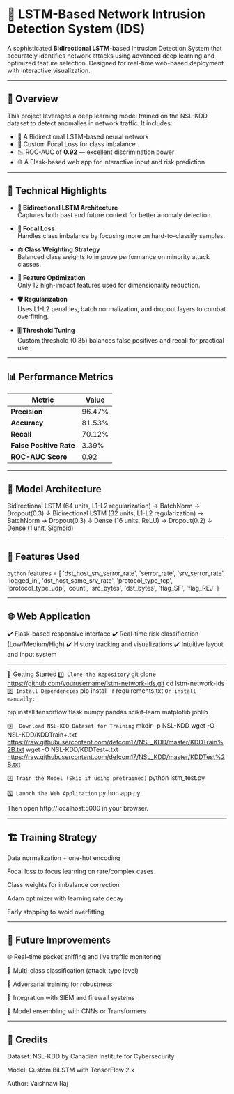 # 🚨 LSTM-Based Network Intrusion Detection System (IDS)

A sophisticated **Bidirectional LSTM**-based Intrusion Detection System that accurately identifies network attacks using advanced deep learning and optimized feature selection. Designed for real-time web-based deployment with interactive visualization.

---

## 📌 Overview

This project leverages a deep learning model trained on the NSL-KDD dataset to detect anomalies in network traffic. It includes:
- 🧠 A Bidirectional LSTM-based neural network
- 🧪 Custom Focal Loss for class imbalance
- 📉 ROC-AUC of **0.92** — excellent discrimination power
- 🌐 A Flask-based web app for interactive input and risk prediction

---

## 🔧 Technical Highlights

- **🔁 Bidirectional LSTM Architecture**  
  Captures both past and future context for better anomaly detection.

- **🎯 Focal Loss**  
  Handles class imbalance by focusing more on hard-to-classify samples.

- **⚖️ Class Weighting Strategy**  
  Balanced class weights to improve performance on minority attack classes.

- **🧹 Feature Optimization**  
  Only 12 high-impact features used for dimensionality reduction.

- **🛡️ Regularization**  
  Uses L1-L2 penalties, batch normalization, and dropout layers to combat overfitting.

- **🎚️ Threshold Tuning**  
  Custom threshold (0.35) balances false positives and recall for practical use.

---

## 📊 Performance Metrics

| Metric                | Value     |
|-----------------------|-----------|
| **Precision**         | 96.47%    |
| **Accuracy**          | 81.53%    |
| **Recall**            | 70.12%    |
| **False Positive Rate** | 3.39%     |
| **ROC-AUC Score**     | 0.92      |

---

## 🧠 Model Architecture

Bidirectional LSTM (64 units, L1-L2 regularization) → BatchNorm → Dropout(0.3)
↓
Bidirectional LSTM (32 units, L1-L2 regularization) → BatchNorm → Dropout(0.3)
↓
Dense (16 units, ReLU) → Dropout(0.2)
↓
Dense (1 unit, Sigmoid)

---

## 🧬 Features Used

```python```
features = [
    'dst_host_srv_serror_rate', 'serror_rate', 'srv_serror_rate', 'logged_in',
    'dst_host_same_srv_rate', 'protocol_type_tcp', 'protocol_type_udp',
    'count', 'src_bytes', 'dst_bytes', 'flag_SF', 'flag_REJ'
]

---

## 🌐 Web Application
✔️ Flask-based responsive interface
✔️ Real-time risk classification (Low/Medium/High)
✔️ History tracking and visualizations
✔️ Intuitive layout and input system

---

🚀 Getting Started
```1️⃣ Clone the Repository```
git clone https://github.com/yourusername/lstm-network-ids.git
cd lstm-network-ids
```2️⃣ Install Dependencies```
pip install -r requirements.txt
```Or install manually:```

pip install tensorflow flask numpy pandas scikit-learn matplotlib joblib

```3️⃣  Download NSL-KDD Dataset for Training```
mkdir -p NSL-KDD
wget -O NSL-KDD/KDDTrain+.txt https://raw.githubusercontent.com/defcom17/NSL_KDD/master/KDDTrain%2B.txt
wget -O NSL-KDD/KDDTest+.txt https://raw.githubusercontent.com/defcom17/NSL_KDD/master/KDDTest%2B.txt

```4️⃣ Train the Model (Skip if using pretrained)```
python lstm_test.py

```5️⃣ Launch the Web Application```
python app.py

Then open http://localhost:5000 in your browser.

---

## 🏗️ Training Strategy
Data normalization + one-hot encoding

Focal loss to focus learning on rare/complex cases

Class weights for imbalance correction

Adam optimizer with learning rate decay

Early stopping to avoid overfitting

---

## 🔮 Future Improvements

🌐 Real-time packet sniffing and live traffic monitoring

🧩 Multi-class classification (attack-type level)

🧪 Adversarial training for robustness

🔗 Integration with SIEM and firewall systems

🧠 Model ensembling with CNNs or Transformers

---

## 🙌 Credits
Dataset: NSL-KDD by Canadian Institute for Cybersecurity

Model: Custom BiLSTM with TensorFlow 2.x

Author: Vaishnavi Raj




